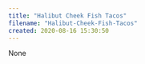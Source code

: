 ```yaml
---
title: "Halibut Cheek Fish Tacos"
filename: "Halibut-Cheek-Fish-Tacos"
created: 2020-08-16 15:30:50
---
```

None

